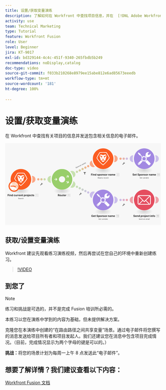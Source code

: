 ```yaml
---
title: 设置/获取变量演练
description: 了解如何在 Workfront 中查找项目信息，并在  [!DNL Adobe Workfront Fusion] 中发送包含相关信息的电子邮件。
activity: use
team: Technical Marketing
type: Tutorial
feature: Workfront Fusion
role: User
level: Beginner
jira: KT-9017
exl-id: bd329144-4c4c-451f-9340-265fbdb5b249
recommendations: noDisplay,catalog
doc-type: video
source-git-commit: f033b210268e8979ee15abe812e6ad85673eeedb
workflow-type: tm+mt
source-wordcount: '181'
ht-degree: 100%

---
```


# 设置/获取变量演练

在 Workfront 中查找有关项目的信息并发送包含相关信息的电子邮件。

![Fusion 场景的图像](assets/universal-connectors-and-routing-8.png)

## 获取/设置变量演练

Workfront 建议先观看练习演练视频，然后再尝试在您自己的环境中重新创建练习。

>[!VIDEO](https://video.tv.adobe.com/v/335276/?quality=12&learn=on)


## 到您了

>[!NOTE]
>
>练习和挑战是可选的，并不是完成 Fusion 培训所必需的。

本练习以您在演练中学到的内容为基础，但未提供解决方案。

克隆您在本演练中创建的“在路由路径之间共享变量”场景。通过电子邮件将您撰写的消息发送给项目所有者和项目发起人。我们还建议您在消息中包含项目完成情况。（目前，完成情况显示为两个字母的键是可以的。）

**挑战：**&#x200B;将您的场景计划为每周一上午 8 点发送此“电子邮件”。

## 想要了解详情？我们建议查看以下内容：

[Workfront Fusion 文档](https://experienceleague.adobe.com/docs/workfront/using/adobe-workfront-fusion/workfront-fusion-2.html?lang=zh-Hans)
